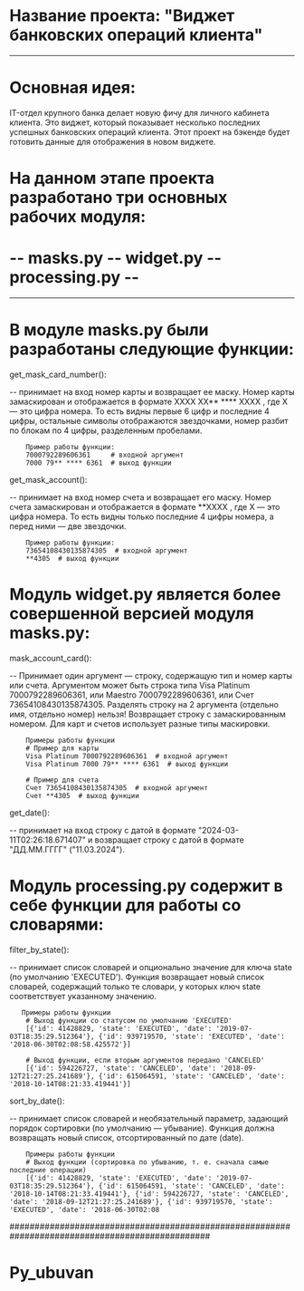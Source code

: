 # Название проекта: "Виджет банковских операций клиента"

---
# Основная идея:

IT-отдел крупного банка делает новую фичу для личного кабинета клиента. 
Это виджет, который показывает несколько последних успешных банковских операций клиента. 
Этот проект на бэкенде будет готовить данные для отображения в новом виджете.

# На данном этапе проекта разработано три основных рабочих модуля:

# --  masks.py  --  widget.py  --  processing.py  --

---
# В модуле masks.py были разработаны следующие функции: 

get_mask_card_number():

 -- принимает на вход номер карты и возвращает ее маску. 
    Номер карты замаскирован и отображается в формате 
    XXXX XX** **** XXXX , где X — это цифра номера. 
    То есть видны первые 6 цифр и последние 4 цифры, 
    остальные символы отображаются звездочками, номер разбит по блокам по 4 цифры, 
    разделенным пробелами. 

        Пример работы функции:
        7000792289606361     # входной аргумент
        7000 79** **** 6361  # выход функции

get_mask_account():

 -- принимает на вход номер счета и возвращает его маску. 
    Номер счета замаскирован и отображается в формате **XXXX , где X
    — это цифра номера. То есть видны только последние 4 цифры номера, 
    а перед ними — две звездочки. 

        Пример работы функции:
        73654108430135874305  # входной аргумент
        **4305  # выход функции

# Модуль widget.py является более совершенной версией модуля masks.py:

mask_account_card():

 -- Принимает один аргумент — строку, содержащую тип и номер карты или счета.
    Аргументом может быть строка типа Visa Platinum 7000792289606361, или 
    Maestro 7000792289606361, или Счет 73654108430135874305. 
    Разделять строку на 2 аргумента (отдельно имя, отдельно номер) нельзя!
    Возвращает строку с замаскированным номером. Для карт и счетов использует разные типы маскировки. 

        Примеры работы функции
        # Пример для карты
        Visa Platinum 7000792289606361  # входной аргумент
        Visa Platinum 7000 79** **** 6361  # выход функции

        # Пример для счета
        Счет 73654108430135874305  # входной аргумент
        Счет **4305  # выход функции

get_date():

 -- принимает на вход строку с датой в формате "2024-03-11T02:26:18.671407"
    и возвращает строку с датой в формате "ДД.ММ.ГГГГ" ("11.03.2024").
 
# Модуль processing.py содержит в себе функции для работы со словарями:

filter_by_state():

 -- принимает список словарей и опционально значение для ключа state
    (по умолчанию 'EXECUTED'). Функция возвращает новый список словарей, 
    содержащий только те словари, у которых ключ state соответствует указанному значению.

       Примеры работы функции
        # Выход функции со статусом по умолчанию 'EXECUTED'
        [{'id': 41428829, 'state': 'EXECUTED', 'date': '2019-07-03T18:35:29.512364'}, {'id': 939719570, 'state': 'EXECUTED', 'date': '2018-06-30T02:08:58.425572'}]

        # Выход функции, если вторым аргументов передано 'CANCELED'
        [{'id': 594226727, 'state': 'CANCELED', 'date': '2018-09-12T21:27:25.241689'}, {'id': 615064591, 'state': 'CANCELED', 'date': '2018-10-14T08:21:33.419441'}]

sort_by_date():

 -- принимает список словарей и необязательный параметр, 
    задающий порядок сортировки (по умолчанию — убывание). Функция должна возвращать 
    новый список, отсортированный по дате (date).

        Примеры работы функции
        # Выход функции (сортировка по убыванию, т. е. сначала самые последние операции)
        [{'id': 41428829, 'state': 'EXECUTED', 'date': '2019-07-03T18:35:29.512364'}, {'id': 615064591, 'state': 'CANCELED', 'date': '2018-10-14T08:21:33.419441'}, {'id': 594226727, 'state': 'CANCELED', 'date': '2018-09-12T21:27:25.241689'}, {'id': 939719570, 'state': 'EXECUTED', 'date': '2018-06-30T02:08

################################################################################################
# Py_ubuvan
